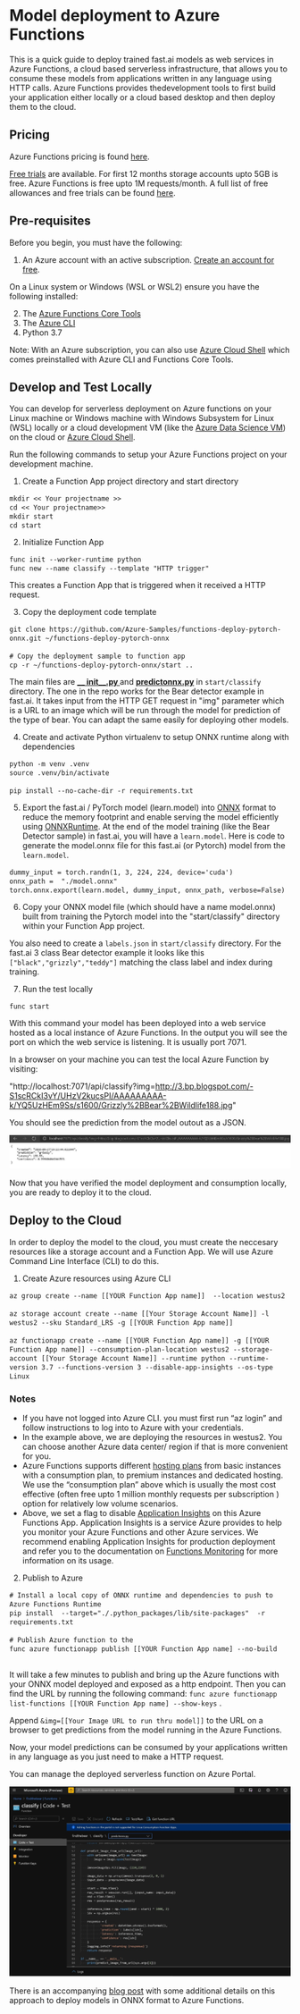 # Model deployment to Azure Functions

This is a quick guide to deploy trained fast.ai models as web services in Azure Functions, a cloud based serverless infrastructure, that allows you to consume these models from applications written in any language using HTTP calls. Azure Functions provides thedevelopment tools to first  build your application either locally or a cloud based desktop and then deploy them to the cloud. 

## Pricing
Azure Functions pricing is found [here](https://azure.microsoft.com/pricing/details/functions/). 

[Free trials](https://azure.microsoft.com/free/) are available. For first 12 months storage accounts upto 5GB is free. Azure Functions is free upto 1M requests/month. A full list of free allowances and free trials can be found [here](https://azure.microsoft.com/free/). 

## Pre-requisites

Before you begin, you must have the following:

1. An Azure account with an active subscription. [Create an account for free](https://azure.microsoft.com/free).

On a Linux system or Windows (WSL or WSL2) ensure you have the following installed:

2. The [Azure Functions Core Tools](https://docs.microsoft.com/en-us/azure/azure-functions/functions-run-local#v2)
3. The [Azure CLI](https://docs.microsoft.com/en-us/cli/azure/install-azure-cli) 
4. Python 3.7

Note: With an Azure subscription, you can also use [Azure Cloud Shell](https://shell.azure.com/) which comes preinstalled with Azure CLI and Functions Core Tools. 

## Develop and Test Locally

You can develop for serverless deployment on Azure functions on your Linux machine or Windows machine with Windows Subsystem for Linux (WSL) locally or a cloud development VM (like the [Azure Data Science VM](http://aka.ms/dsvm])) on the cloud or [Azure Cloud Shell](https://shell.azure.com/). 

Run the following commands to setup your Azure Functions project on your development machine.

1. Create a Function App project directory and start directory

```
mkdir << Your projectname >>
cd << Your projectname>>
mkdir start
cd start
```

2. Initialize Function App

```
func init --worker-runtime python
func new --name classify --template "HTTP trigger"
```

This creates a Function App that is triggered when it received a HTTP request. 

3. Copy the deployment code template
```
git clone https://github.com/Azure-Samples/functions-deploy-pytorch-onnx.git ~/functions-deploy-pytorch-onnx

# Copy the deployment sample to function app
cp -r ~/functions-deploy-pytorch-onnx/start ..

```
The main files are **[ __ init__.py ](https://github.com/Azure-Samples/functions-deploy-pytorch-onnx/blob/main/start/classify/__init__.py)** and **[predictonnx.py](https://github.com/Azure-Samples/functions-deploy-pytorch-onnx/blob/main/start/classify/predictonnx.py)** in ```start/classify``` directory. The one in the repo works for the Bear detector example in fast.ai. It takes input from the HTTP GET request in "img" parameter which is a URL to an image which will be run through the model for prediction of the type of bear.  You can adapt the same easily for deploying other models.

4. Create and activate Python virtualenv to setup ONNX runtime along with dependencies

```
python -m venv .venv
source .venv/bin/activate

pip install --no-cache-dir -r requirements.txt  
```

5. Export the fast.ai / PyTorch model (learn.model) into [ONNX](http://onnx.ai) format to reduce the memory footprint and enable serving the model efficiently using [ONNXRuntime](https://github.com/microsoft/onnxruntime). At the end of the model training (like the Bear Detector sample) in fast.ai, you will have a ```learn.model```. Here is code to generate the model.onnx file for this fast.ai (or Pytorch) model from the ```learn.model```.

```
dummy_input = torch.randn(1, 3, 224, 224, device='cuda')
onnx_path =  "./model.onnx"
torch.onnx.export(learn.model, dummy_input, onnx_path, verbose=False)
```

6. Copy your ONNX model file (which should have a name model.onnx)  built from training the Pytorch model into  the "start/classify" directory within your Function App project. 


You also need to create a ```labels.json``` in ```start/classify``` directory. For the fast.ai 3 class Bear detector example it looks like this ```["black","grizzly","teddy"]``` matching the class label and index during training. 

7. Run the test locally

```
func start
```
With this command your model has been deployed into a web service hosted as a local instance of Azure Functions. In the output you will see the port on which the web service is listening. It is usually port 7071. 

In a browser on your machine you can test the local Azure Function by visiting: 

"http://localhost:7071/api/classify?img=http://3.bp.blogspot.com/-S1scRCkI3vY/UHzV2kucsPI/AAAAAAAAA-k/YQ5UzHEm9Ss/s1600/Grizzly%2BBear%2BWildlife188.jpg"

You should see the prediction from the model outout as a JSON. 

<img alt="TestOutput" src="images/azure_functions/TestOutput.jpg" class="screenshot">

Now that you have verified the model deployment and consumption locally, you are ready to deploy it to the cloud. 

## Deploy to the Cloud

In order to deploy the model to the cloud, you must create the neccesary resources like a storage account and a Function App. We will use Azure Command Line Interface (CLI) to do this. 

1. Create Azure resources using Azure CLI

```
az group create --name [[YOUR Function App name]]  --location westus2

az storage account create --name [[Your Storage Account Name]] -l westus2 --sku Standard_LRS -g [[YOUR Function App name]]

az functionapp create --name [[YOUR Function App name]] -g [[YOUR Function App name]] --consumption-plan-location westus2 --storage-account [[Your Storage Account Name]] --runtime python --runtime-version 3.7 --functions-version 3 --disable-app-insights --os-type Linux
```

### Notes

* If you have not logged into Azure CLI. you must first run “az login” and follow instructions to log into to Azure with your credentials. 
* In the example above, we are deploying the resources in westus2. You can choose another Azure data center/ region if that is more convenient for you. 
* Azure Functions supports different [hosting plans](https://docs.microsoft.com/azure/azure-functions/functions-scale) from basic instances with a consumption plan, to premium instances and dedicated hosting. We use the “consumption plan” above which is usually the most cost effective (often free upto 1 million monthly requests per subscription ) option for relatively low volume scenarios.
*  Above, we set a flag to disable [Application Insights](https://docs.microsoft.com/azure/azure-monitor/app/app-insights-overview) on this Azure Functions App. Application Insights is a service Azure provides to help you monitor your Azure Functions and other Azure services. We recommend enabling Application Insights for production deployment and refer you to the documentation on [Functions Monitoring](https://docs.microsoft.com/azure/azure-functions/functions-monitoring) for more information on its usage.


2. Publish to Azure

```
# Install a local copy of ONNX runtime and dependencies to push to Azure Functions Runtime
pip install  --target="./.python_packages/lib/site-packages"  -r requirements.txt

# Publish Azure function to the 
func azure functionapp publish [[YOUR Function App name] --no-build


```

It will take a few minutes to publish and bring up the Azure functions with your ONNX model deployed and exposed as a http endpoint.  Then you can find the URL by running the following command:  ```func azure functionapp list-functions [[YOUR Function App name] --show-keys``` . 

Append ```&img=[[Your Image URL to run thru model]]``` to the URL on a browser to get predictions from the model running in the Azure Functions. 

Now, your model predictions can be consumed by your applications written in any language as you just need to make a HTTP request. 

You can manage the deployed serverless function on Azure Portal. 

<img alt="AzurePortal" src="images/azure_functions/Portal.jpg" class="screenshot">

There is an accompanying [blog post](https://medium.com/pytorch/efficient-serverless-deployment-of-pytorch-models-on-azure-dc9c2b6bfee7) with some additional details on this approach to deploy models in ONNX format to Azure Functions. 